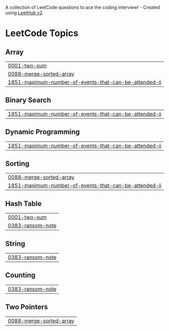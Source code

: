 A collection of LeetCode questions to ace the coding interview! - Created using [LeetHub v2](https://github.com/arunbhardwaj/LeetHub-2.0)
<!---LeetCode Topics Start-->
# LeetCode Topics
## Array
|  |
| ------- |
| [0001-two-sum](https://github.com/sidz111/Leetcode-Solutions/tree/master/0001-two-sum) |
| [0088-merge-sorted-array](https://github.com/sidz111/Leetcode-Solutions/tree/master/0088-merge-sorted-array) |
| [1851-maximum-number-of-events-that-can-be-attended-ii](https://github.com/sidz111/Leetcode-Solutions/tree/master/1851-maximum-number-of-events-that-can-be-attended-ii) |
## Binary Search
|  |
| ------- |
| [1851-maximum-number-of-events-that-can-be-attended-ii](https://github.com/sidz111/Leetcode-Solutions/tree/master/1851-maximum-number-of-events-that-can-be-attended-ii) |
## Dynamic Programming
|  |
| ------- |
| [1851-maximum-number-of-events-that-can-be-attended-ii](https://github.com/sidz111/Leetcode-Solutions/tree/master/1851-maximum-number-of-events-that-can-be-attended-ii) |
## Sorting
|  |
| ------- |
| [0088-merge-sorted-array](https://github.com/sidz111/Leetcode-Solutions/tree/master/0088-merge-sorted-array) |
| [1851-maximum-number-of-events-that-can-be-attended-ii](https://github.com/sidz111/Leetcode-Solutions/tree/master/1851-maximum-number-of-events-that-can-be-attended-ii) |
## Hash Table
|  |
| ------- |
| [0001-two-sum](https://github.com/sidz111/Leetcode-Solutions/tree/master/0001-two-sum) |
| [0383-ransom-note](https://github.com/sidz111/Leetcode-Solutions/tree/master/0383-ransom-note) |
## String
|  |
| ------- |
| [0383-ransom-note](https://github.com/sidz111/Leetcode-Solutions/tree/master/0383-ransom-note) |
## Counting
|  |
| ------- |
| [0383-ransom-note](https://github.com/sidz111/Leetcode-Solutions/tree/master/0383-ransom-note) |
## Two Pointers
|  |
| ------- |
| [0088-merge-sorted-array](https://github.com/sidz111/Leetcode-Solutions/tree/master/0088-merge-sorted-array) |
<!---LeetCode Topics End-->